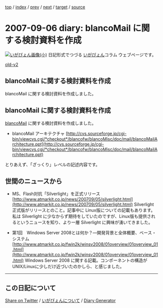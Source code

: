 [top](https://igapyon.github.io/diary/) 
 / [index](https://igapyon.github.io/diary/2007/index.html) 
 / [prev](https://igapyon.github.io/diary/2007/ig070905.html) 
 / [next](https://igapyon.github.io/diary/2007/ig070908.html) 
 / [target](https://igapyon.github.io/diary/2007/ig070906.html) 
 / [source](https://github.com/igapyon/diary/blob/gh-pages/2007/ig070906.html.src.md) 

2007-09-06 diary: blancoMail に関する検討資料を作成
=====================================================================================================
[![いがぴょん画像(小)](https://igapyon.github.io/diary/images/iga200306s.jpg "いがぴょん")](https://igapyon.github.io/diary/memo/memoigapyon.html) 日記形式でつづる [いがぴょん](https://igapyon.github.io/diary/memo/memoigapyon.html)コラム ウェブページです。

[old-v2](ig070906-orig.html)

## blancoMail に関する検討資料を作成

blancoMail に関する検討資料を作成しました。


## blancoMail に関する検討資料を作成

[blancoMail](http://www.igapyon.jp/blanco/blancomail.html) に関する検討資料を作成しました。

* blancoMail アーキテクチャ
  [http://cvs.sourceforge.jp/cgi-bin/viewcvs.cgi/*checkout*/blancofw/blancoMisc/doc/mail/blancoMailArchitecture.ppt](http://cvs.sourceforge.jp/cgi-bin/viewcvs.cgi/*checkout*/blancofw/blancoMisc/doc/mail/blancoMailArchitecture.ppt)

とりあえず、「ざっくり」レベルの記述内容です。

## 世間のニュースから

* MS、Flash対抗「Silverlight」を正式リリース
  [http://www.atmarkit.co.jp/news/200709/05/silverlight.html](http://www.atmarkit.co.jp/news/200709/05/silverlight.html)
  Silverlight 正式版がリリースとのこと。記事中に Linux版についての記載もあります。私は Silverlight に少なからず期待をしていたのですが、Linux版も提供されるというニュースを知り、より一層
  Silverlight に興味が湧いてきました。
  
* 第1回　Windows Server 2008とは何か？―開発背景と全体概要、ベース・システム 
  [http://www.atmarkit.co.jp/fwin2k/winsv2008/01overview/01overview_01.html](http://www.atmarkit.co.jp/fwin2k/winsv2008/01overview/01overview_01.html)
  Windows Server 2008 に関する記載。コンポーネントの構造が UNIX/Linuxに少しだけ近づいたのかしら、と感じました。

----------------------------------------------------------------------------------------------------

## この日記について

[Share on Twitter](https://twitter.com/intent/tweet?hashtags=igapyon%2Cdiary%2C%E3%81%84%E3%81%8C%E3%81%B4%E3%82%87%E3%82%93&text=blancoMail+%E3%81%AB%E9%96%A2%E3%81%99%E3%82%8B%E6%A4%9C%E8%A8%8E%E8%B3%87%E6%96%99%E3%82%92%E4%BD%9C%E6%88%90&url=https%3A%2F%2Figapyon.github.io%2Fdiary%2F2007%2Fig070906.html) / [いがぴょんについて](https://igapyon.github.io/diary/memo/memoigapyon.html) / [Diary Generator](https://github.com/igapyon/igapyonv3)
